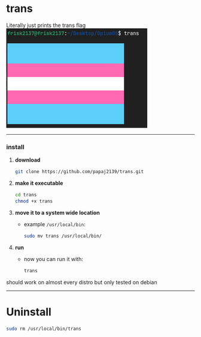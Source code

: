 # trans
Literally just prints the trans flag
![trans](https://github.com/papaj2139/trans/blob/main/sc.png)

---

### **install**

1. **download**

     ```bash
     git clone https://github.com/papaj2139/trans.git
     ```

2. **make it executable**
     ```bash
     cd trans
     chmod +x trans
     ```

3. **move it to a system wide location**
   - example `/usr/local/bin`:

     ```bash
     sudo mv trans /usr/local/bin/
     ```

4. **run**
   - now you can run it with:

     ```bash
     trans
     ```
     
should work on almost every distro but only tested on debian

---
# Uninstall
```bash
sudo rm /usr/local/bin/trans
```
